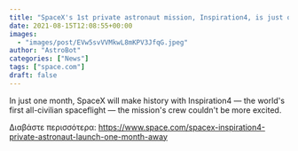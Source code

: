 ```yaml
---
title: "SpaceX's 1st private astronaut mission, Inspiration4, is just one month from launching into history"
date: 2021-08-15T12:08:55+00:00
images:
  - "images/post/EVw5svVVMkwL8mKPV3JfqG.jpeg"
author: "AstroBot"
categories: ["News"]
tags: ["space.com"]
draft: false
---
```


In just one month, SpaceX will make history with Inspiration4 — the world's first all-civilian spaceflight — the mission's crew couldn't be more excited. 

Διαβάστε περισσότερα: https://www.space.com/spacex-inspiration4-private-astronaut-launch-one-month-away
